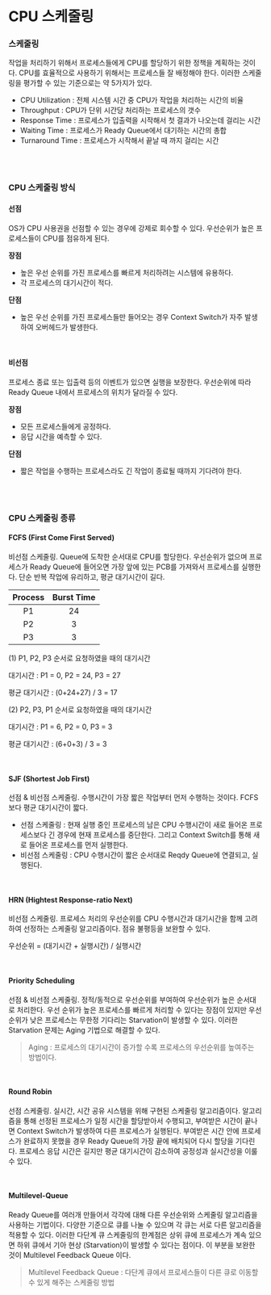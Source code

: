 # CPU 스케줄링

### 스케줄링

작업을 처리하기 위해서 프로세스들에게 CPU를 할당하기 위한 정책을 계획하는 것이다. CPU를 효율적으로 사용하기 위해서는 프로세스들 잘 배정해야 한다. 이러한 스케줄링을 평가할 수 있는 기준으로는 약 5가지가 있다.

- CPU Utilization : 전체 시스템 시간 중 CPU가 작업을 처리하는 시간의 비율
- Throughput : CPU가 단위 시간당 처리하는 프로세스의 갯수
- Response Time : 프로세스가 입출력을 시작해서 첫 결과가 나오는데 걸리는 시간
- Waiting Time : 프로세스가 Ready Queue에서 대기하는 시간의 총합
- Turnaround Time : 프로세스가 시작해서 끝날 때 까지 걸리는 시간

</br>

</br>

### CPU 스케줄링 방식

#### 선점

OS가 CPU 사용권을 선점할 수 있는 경우에 강제로 회수할 수 있다. 우선순위가 높은 프로세스들이 CPU를 점유하게 된다.

**장점**

- 높은 우선 순위를 가진 프로세스를 빠르게 처리하려는 시스템에 유용하다.
- 각 프로세스의 대기시간이 적다.

**단점**

- 높은 우선 순위를 가진 프로세스들만 들어오는 경우 Context Switch가 자주 발생하여 오버헤드가 발생한다.

</br>

#### 비선점

프로세스 종료 또는 입출력 등의 이벤트가 있으면 실행을 보장한다. 우선순위에 따라 Ready Queue 내에서 프로세스의 위치가 달라질 수 있다.

**장점**

- 모든 프로세스들에게 공정하다.
- 응답 시간을 예측할 수 있다.

**단점**

- 짧은 작업을 수행하는 프로세스라도 긴 작업이 종료될 때까지 기다려야 한다.

</br>

</br>

### CPU 스케줄링 종류

#### FCFS (First Come First Served)

비선점 스케줄링. Queue에 도착한 순서대로 CPU를 할당한다. 우선순위가 없으며 프로세스가 Ready Queue에 들어오면 가장 앞에 있는 PCB를 가져와서 프로세스를 실행한다. 단순 반복 작업에 유리하고, 평균 대기시간이 길다.

| Process | Burst Time |
| :-----: | :--------: |
|   P1    |     24     |
|   P2    |     3      |
|   P3    |     3      |

(1) P1, P2, P3 순서로 요청하였을 때의 대기시간

대기시간 : P1 = 0, P2 = 24, P3 = 27

평균 대기시간 : (0+24+27) / 3 = 17

(2) P2, P3, P1 순서로 요청하였을 때의 대기시간

대기시간 : P1 = 6, P2 = 0, P3 = 3

평균 대기시간 : (6+0+3) / 3 = 3

</br>

#### SJF (Shortest Job First)

선점 & 비선점 스케줄링. 수행시간이 가장 짧은 작업부터 먼저 수행하는 것이다. FCFS보다 평균 대기시간이 짧다.  

- 선점 스케줄링 : 현재 실행 중인 프로세스의 남은 CPU 수행시간이 새로 들어온 프로세스보다 긴 경우에 현재 프로세스를 중단한다. 그리고 Context Switch를 통해 새로 들어온 프로세스를 먼저 실행한다.
- 비선점 스케줄링 : CPU 수행시간이 짧은 순서대로 Reqdy Queue에 연결되고, 실행된다.

</br>

#### HRN (Hightest Response-ratio Next)

비선점 스케줄링. 프로세스 처리의 우선순위를 CPU 수행시간과 대기시간을 함께 고려하여 선정하는 스케줄링 알고리즘이다. 점유 불평등을 보완할 수 있다.

우선순위 = (대기시간 + 실행시간) / 실행시간

</br>

#### Priority Scheduling

선점 & 비선점 스케줄링. 정적/동적으로 우선순위를 부여하여 우선순위가 높은 순서대로 처리한다. 우선 순위가 높은 프로세스를 빠르게 처리할 수 있다는 장점이 있지만 우선 순위가 낮은 프로세스는 무한정 기다리는 Starvation이 발생할 수 있다. 이러한 Starvation 문제는 Aging 기법으로 해결할 수 있다.

> Aging : 프로세스의 대기시간이 증가할 수록 프로세스의 우선순위를 높여주는 방법이다.

</br>

#### Round Robin

선점 스케줄링. 실시간, 시간 공유 시스템을 위해 구현된 스케줄링 알고리즘이다. 알고리즘을 통해 선정된 프로세스가 일정 시간을 할당받아서 수행되고, 부여받은 시간이 끝나면 Context Switch가 발생하여 다른 프로세스가 실행된다. 부여받은 시간 안에 프로세스가 완료하지 못했을 경우 Ready Queue의 가장 끝에 배치되어 다시 할당을 기다린다. 프로세스 응답 시간은 길지만 평균 대기시간이 감소하여 공정성과 실시간성을 이룰 수 있다.

</br>

#### Multilevel-Queue

Ready Queue를 여러개 만들어서 각각에 대해 다른 우선순위와 스케줄링 알고리즘을 사용하는 기법이다. 다양한 기준으로 큐를 나눌 수 있으며 각 큐는 서로 다른 알고리즘을 적용할 수 있다. 이러한 다단계 큐 스케줄링의 한계점은 상위 큐에 프로세스가 계속 있으면 하위 큐에서 기아 현상 (Starvation)이 발생할 수 있다는 점이다. 이 부분을 보완한 것이 Multilevel Feedback Queue 이다. 

> Multilevel Feedback Queue : 다단계 큐에서 프로세스들이 다른 큐로 이동할 수 있게 해주는 스케줄링 방법